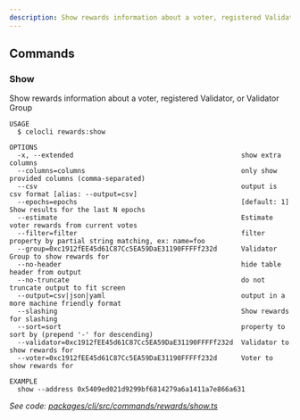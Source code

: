 ```yaml
---
description: Show rewards information about a voter, registered Validator, or Validator Group
---
```


## Commands

### Show

Show rewards information about a voter, registered Validator, or Validator Group

```
USAGE
  $ celocli rewards:show

OPTIONS
  -x, --extended                                          show extra columns
  --columns=columns                                       only show provided columns (comma-separated)
  --csv                                                   output is csv format [alias: --output=csv]
  --epochs=epochs                                         [default: 1] Show results for the last N epochs
  --estimate                                              Estimate voter rewards from current votes
  --filter=filter                                         filter property by partial string matching, ex: name=foo
  --group=0xc1912fEE45d61C87Cc5EA59DaE31190FFFFf232d      Validator Group to show rewards for
  --no-header                                             hide table header from output
  --no-truncate                                           do not truncate output to fit screen
  --output=csv|json|yaml                                  output in a more machine friendly format
  --slashing                                              Show rewards for slashing
  --sort=sort                                             property to sort by (prepend '-' for descending)
  --validator=0xc1912fEE45d61C87Cc5EA59DaE31190FFFFf232d  Validator to show rewards for
  --voter=0xc1912fEE45d61C87Cc5EA59DaE31190FFFFf232d      Voter to show rewards for

EXAMPLE
  show --address 0x5409ed021d9299bf6814279a6a1411a7e866a631
```

_See code: [packages/cli/src/commands/rewards/show.ts](https://github.com/celo-org/celo-monorepo/tree/master/packages/cli/src/commands/rewards/show.ts)_
